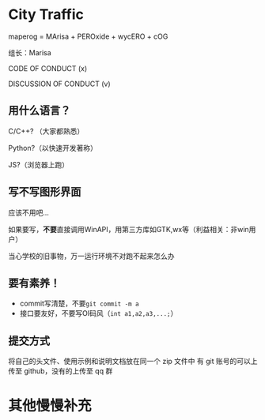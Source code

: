 # City Traffic

maperog = MArisa + PEROxide + wycERO + cOG

组长：Marisa

CODE OF CONDUCT (x)

DISCUSSION OF CONDUCT (v)

## 用什么语言？

C/C++? （大家都熟悉）

Python?（以快速开发著称）

JS?（浏览器上跑）

## 写不写图形界面

应该不用吧...

如果要写，**不要**直接调用WinAPI，用第三方库如GTK,wx等（利益相关：非win用户）

当心学校的旧事物，万一运行环境不对跑不起来怎么办

## 要有素养！

- commit写清楚，不要`git commit -m a`
- 接口要友好，不要写OI码风（`int a1,a2,a3,...;`）

## 提交方式
将自己的头文件、使用示例和说明文档放在同一个 zip 文件中
有 git 账号的可以上传至 github，没有的上传至 qq 群
# 其他慢慢补充
